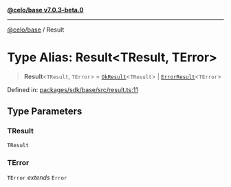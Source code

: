 [**@celo/base v7.0.3-beta.0**](../README.md)

***

[@celo/base](../README.md) / Result

# Type Alias: Result\<TResult, TError\>

> **Result**\<`TResult`, `TError`\> = [`OkResult`](../interfaces/OkResult.md)\<`TResult`\> \| [`ErrorResult`](../interfaces/ErrorResult.md)\<`TError`\>

Defined in: [packages/sdk/base/src/result.ts:11](https://github.com/celo-org/developer-tooling/blob/master/packages/sdk/base/src/result.ts#L11)

## Type Parameters

### TResult

`TResult`

### TError

`TError` *extends* `Error`
